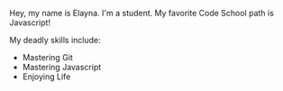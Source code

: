 Hey, my name is Elayna. I'm a student. My favorite Code School path is Javascript!

My deadly skills include: 
* Mastering Git
* Mastering Javascript
* Enjoying Life
